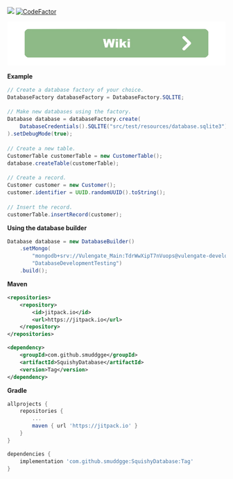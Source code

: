 [![](https://jitpack.io/v/Smuddgge/SquishyDatabase.svg)](https://jitpack.io/#Smuddgge/SquishyDatabase)
[![CodeFactor](https://www.codefactor.io/repository/github/smuddgge/squishydatabase/badge)](https://www.codefactor.io/repository/github/smuddgge/squishydatabase)

<div align=center>
    <a href="https://smuddgge.gitbook.io/squishy-database/"><img src="./graphics/wiki.png" width="512"></a>
</div>

**Example**
```java
// Create a database factory of your choice.
DatabaseFactory databaseFactory = DatabaseFactory.SQLITE;

// Make new databases using the factory.
Database database = databaseFactory.create(
    DatabaseCredentials().SQLITE("src/test/resources/database.sqlite3")
).setDebugMode(true);

// Create a new table.
CustomerTable customerTable = new CustomerTable();
database.createTable(customerTable);

// Create a record.
Customer customer = new Customer();
customer.identifier = UUID.randomUUID().toString();

// Insert the record.
customerTable.insertRecord(customer);
```

**Using the database builder**
```java
Database database = new DatabaseBuilder()
    .setMongo(
        "mongodb+srv://Vulengate_Main:TdrWwXipT7nVuops@vulengate-development.ncz9lbk.mongodb.net/?retryWrites=true&w=majority",
        "DatabaseDevelopmentTesting")
    .build();
```

**Maven**
```xml
<repositories>
    <repository>
        <id>jitpack.io</id>
        <url>https://jitpack.io</url>
    </repository>
</repositories>
```
```xml
<dependency>
    <groupId>com.github.smuddgge</groupId>
    <artifactId>SquishyDatabase</artifactId>
    <version>Tag</version>
</dependency>
```

**Gradle**
```gradle
allprojects {
    repositories {
        ...
        maven { url 'https://jitpack.io' }
    }
}
```
```gradle
dependencies {
    implementation 'com.github.smuddgge:SquishyDatabase:Tag'
}
```
